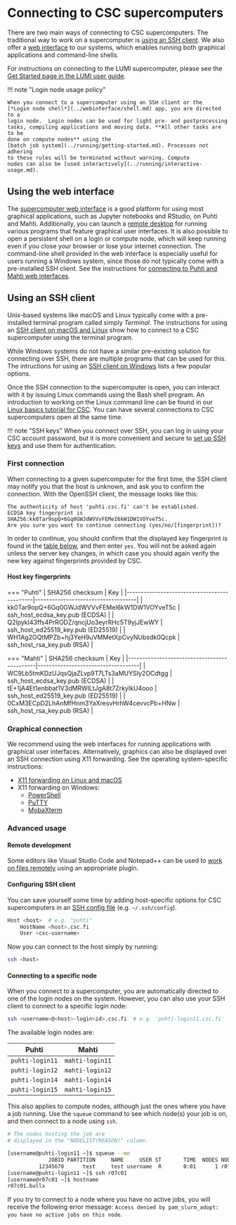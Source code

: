 # Connecting to CSC supercomputers

There are two main ways of connecting to CSC supercomputers. The traditional way to
work on a supercomputer is [using an SSH client](#using-an-ssh-client). We
also offer a [web interface](#using-the-web-interface) to our systems, which
enables running both graphical applications and command-line shells.

For instructions on connecting to the LUMI supercomputer, please see the
[Get Started page in the LUMI user guide](https://docs.lumi-supercomputer.eu/firststeps/getstarted/).

!!! note "Login node usage policy"

    When you connect to a supercomputer using an SSH client or the
    [*Login node shell*](../webinterface/shell.md) app, you are directed to a
    login node.  Login nodes can be used for light pre- and postprocessing
    tasks, compiling applications and moving data. **All other tasks are to be
    done on compute nodes** using the
    [batch job system](../running/getting-started.md). Processes not adhering
    to these rules will be terminated without warning. Compute
    nodes can also be [used interactively](../running/interactive-usage.md).

## Using the web interface

The [supercomputer web interface](../webinterface/index.md) is a good platform
for using most graphical applications, such as Jupyter notebooks and RStudio, on
Puhti and Mahti. Additionally, you can launch a
[remote desktop](../webinterface/desktop.md) for running various programs
that feature graphical user interfaces. It is also possible to open a
persistent shell on a login or compute node, which will keep running even if
you close your browser or lose your internet connection. The command-line
shell provided in the web interface is especially useful for users running
a Windows system, since those do not typically come with a pre-installed SSH
client. See the instructions for
[connecting to Puhti and Mahti web interfaces](../webinterface/connecting.md).

## Using an SSH client

Unix-based systems like macOS and Linux typically come with a pre-installed
terminal program called simply _Terminal_. The instructions for using an
[SSH client on macOS and Linux](./ssh-unix) show how to connect to a CSC
supercomputer using the terminal program. 

While Windows systems do not have a similar pre-existing solution for connecting
over SSH, there are multiple programs that can be used for this. The
intructions for using an [SSH client on Windows](./ssh-windows) lists a few
popular options.

Once the SSH connection to the supercomputer is open, you can interact with it
by issuing Linux commands using the Bash shell program. An introduction to
working on the Linux command line can be found in our
[Linux basics tutorial for CSC](../../support/tutorials/env-guide/index.md).
You can have several connections to CSC supercomputers open at the same time.

!!! note "SSH keys"
    When you connect over SSH, you can log in using your CSC account password, but
    it is more convenient and secure to [set up SSH keys](./ssh-keys.md) and use
    them for authentication.

### First connection

When connecting to a given supercomputer for the first time, the SSH client
may notify you that the host is unknown, and ask you to confirm the connection.
With the OpenSSH client, the message looks like this:

```
The authenticity of host 'puhti.csc.fi' can't be established.
ECDSA key fingerprint is SHA256:kk0Tar9opQ+6Gq0GWJdWVVvFEMeI6kW1DW1VOYveT5c.
Are you sure you want to continue connecting (yes/no/[fingerprint])?
```

In order to continue, you should confirm that the displayed key fingerprint is
found in the [table below](#host-key-fingerprints), and then enter `yes`. You
will not be asked again unless the server key changes, in which case you
should again verify the new key against fingerprints provided by CSC.

#### Host key fingerprints

=== "Puhti"
    | SHA256 checksum                             | Key                                |
    |---------------------------------------------|------------------------------------|
    | kk0Tar9opQ+6Gq0GWJdWVVvFEMeI6kW1DW1VOYveT5c | ssh_host_ecdsa_key.pub (ECDSA)     |
    | Q2lpykI43ffs4PrRODZ/qncjUo3eyrRHc5T9yjJEwWY | ssh_host_ed25519_key.pub (ED25519) |
    | WH1Ag2OQtMPZb+hj3YeH9uVMMetXpCvyNUbsdk0Qcpk | ssh_host_rsa_key.pub (RSA)         |

=== "Mahti"
    | SHA256 checksum                             | Key                                |
    |---------------------------------------------|------------------------------------|
    | WC9Lb5tmKDzUJqsQjaZLvp9T7LTs3aMUYSIy2OCdtgg | ssh_host_ecdsa_key.pub (ECDSA)     |
    | tE+1jA4Et1enbbat1V3dMRWlLtJgA8t7ZrkyIkU4ooo | ssh_host_ed25519_key.pub (ED25519) |
    | 0CxM3ECpD2LhAnMfHnm3YaXresvHrhW4cevvcPb+HNw | ssh_host_rsa_key.pub (RSA)         |

### Graphical connection

We recommend using the web interfaces for running applications with graphical
user interfaces. Alternatively, graphics can also be displayed over an SSH
connection using X11 forwarding. See the operating system-specific instructions:

* [X11 forwarding on Linux and macOS](ssh-unix.md#graphical-connection)
* X11 forwarding on Windows:
    * [PowerShell](ssh-windows.md#graphical-connection-powershell)
    * [PuTTY](ssh-windows.md#graphical-connection-putty)
    * [MobaXterm](ssh-windows.md#graphical-connection-mobaxterm)

### Advanced usage

#### Remote development

Some editors like Visual Studio Code and Notepad++ can be used to
[work on files remotely](../../support/tutorials/remote-dev.md)
using an appropriate plugin.

#### Configuring SSH client

You can save yourself some time by adding host-specific options for CSC
supercomputers in an [SSH config file](https://www.ssh.com/academy/ssh/config)
(e.g. `~/.ssh/config`).

```bash
Host <host>  # e.g. "puhti"
    HostName <host>.csc.fi
    User <csc-username>
```

Now you can connect to the host simply by running:

```bash
ssh <host>
```

#### Connecting to a specific node

When you connect to a supercomputer, you are automatically directed to one of
the login nodes on the system. However, you can also use your SSH client to
connect to a specific login node:

```bash
ssh <username>@<host>-login<id>.csc.fi  # e.g. 'puhti-login11.csc.fi'
```

The available login nodes are:

| Puhti | Mahti |
|-|-|
| `puhti-login11` | `mahti-login11` |
| `puhti-login12` | `mahti-login12` |
| `puhti-login14` | `mahti-login14` |
| `puhti-login15` | `mahti-login15` |

This also applies to compute nodes, although just the ones where you have a
job running. Use the `squeue` command to see which node(s) your job is on, and
then connect to a node using `ssh`. 

```bash
# The nodes hosting the job are
# displayed in the "NODELIST(REASON)" column.

[username@puhti-login11 ~]$ squeue --me
             JOBID PARTITION     NAME     USER ST       TIME  NODES NODELIST(REASON)
          12345678      test     test username  R       0:01      1 r07c01
[username@puhti-login11 ~]$ ssh r07c01
[username@r07c01 ~]$ hostname
r07c01.bullx
```

If you try to connect to a node where you have no active jobs, you will
receive the following error message: `Access denied by pam_slurm_adopt: you
have no active jobs on this node`.

